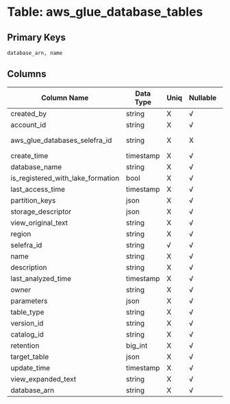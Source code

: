 # Table: aws_glue_database_tables

## Primary Keys 

```
database_arn, name
```


## Columns 

|  Column Name   |  Data Type  | Uniq | Nullable | Description | 
|  ----  | ----  | ----  | ----  | ---- | 
| created_by | string | X | √ |  | 
| account_id | string | X | √ |  | 
| aws_glue_databases_selefra_id | string | X | X | fk to aws_glue_databases.selefra_id | 
| create_time | timestamp | X | √ |  | 
| database_name | string | X | √ |  | 
| is_registered_with_lake_formation | bool | X | √ |  | 
| last_access_time | timestamp | X | √ |  | 
| partition_keys | json | X | √ |  | 
| storage_descriptor | json | X | √ |  | 
| view_original_text | string | X | √ |  | 
| region | string | X | √ |  | 
| selefra_id | string | √ | √ | primary keys value md5 | 
| name | string | X | √ |  | 
| description | string | X | √ |  | 
| last_analyzed_time | timestamp | X | √ |  | 
| owner | string | X | √ |  | 
| parameters | json | X | √ |  | 
| table_type | string | X | √ |  | 
| version_id | string | X | √ |  | 
| catalog_id | string | X | √ |  | 
| retention | big_int | X | √ |  | 
| target_table | json | X | √ |  | 
| update_time | timestamp | X | √ |  | 
| view_expanded_text | string | X | √ |  | 
| database_arn | string | X | √ |  | 


